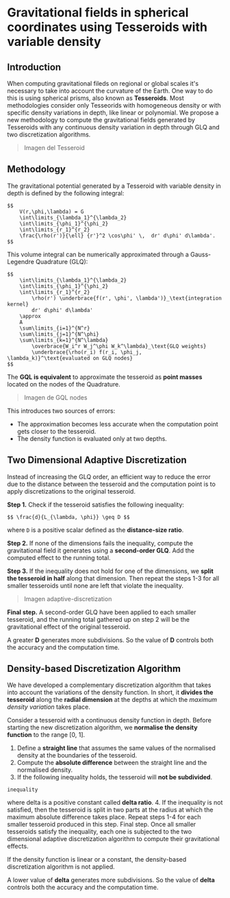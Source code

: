# Gravitational fields in spherical coordinates using Tesseroids with variable density

## Introduction

When computing gravitational fileds on regional or global scales it's necessary to take
into account the curvature of the Earth. One way to do this is using spherical prisms,
also known as **Tesseroids**.
Most methodologies consider only Tesseorids with homogeneous density or
with specific density variations in depth, like linear or polynomial.
We propose a new methodology to compute the gravitational fields generated by
Tesseroids with any continuous density variation in depth through GLQ and two
discretization algorithms.

> Imagen del Tesseroid


## Methodology

The gravitational potential generated by a Tesseroid with variable density in depth is
defined by the following integral:

```
$$
    V(r,\phi,\lambda) = G
    \int\limits_{\lambda_1}^{\lambda_2}
    \int\limits_{\phi_1}^{\phi_2}
    \int\limits_{r_1}^{r_2}
    \frac{\rho(r')}{\ell} {r'}^2 \cos\phi' \,  dr' d\phi' d\lambda'.
$$
```

This volume integral can be numerically approximated through a Gauss-Legendre Quadrature
(GLQ):

```
$$
    \int\limits_{\lambda_1}^{\lambda_2}
    \int\limits_{\phi_1}^{\phi_2}
    \int\limits_{r_1}^{r_2}
        \rho(r') \underbrace{f(r', \phi', \lambda')}_\text{integration kernel}
        dr' d\phi' d\lambda'
    \approx
    A
    \sum\limits_{i=1}^{N^r}
    \sum\limits_{j=1}^{N^\phi}
    \sum\limits_{k=1}^{N^\lambda}
        \overbrace{W_i^r W_j^\phi W_k^\lambda}_\text{GLQ weights}
        \underbrace{\rho(r_i) f(r_i, \phi_j, \lambda_k)}^\text{evaluated on GLQ nodes}
$$
```

The **GQL is equivalent** to approximate the tesseroid as **point masses** located on
the nodes of the Quadrature.

> Imagen de GQL nodes

This introduces two sources of errors:
- The approximation becomes less accurate when the computation point gets closer to the
  tesseroid.
- The density function is evaluated only at two depths.


## Two Dimensional Adaptive Discretization

Instead of increasing the GLQ order, an efficient way to reduce the error due to the
distance between the tesseroid and the computation point is to apply discretizations to
the original tesseroid.

**Step 1.** Check if the tesseroid satisfies the following inequality:

```
$$ \frac{d}{L_{\lambda, \phi}} \geq D $$
```

where `D` is a positive scalar defined as the **distance-size ratio**.

**Step 2.** If none of the dimensions fails the inequality, compute the gravitational
field it generates using a **second-order GLQ**. Add the computed effect to the running
total.

**Step 3.** If the inequality does not hold for one of the dimensions, we **split the
tesseroid in half** along that dimension. Then repeat the steps 1-3 for all smaller
tesseroids until none are left that violate the inequality.

> Imagen adaptive-discretization

**Final step.** A second-order GLQ have been applied to each smaller tesseroid, and the
running total gathered up on step 2 will be the gravitational effect of the original
tesseroid.

A greater **D** generates more subdivisions.
So the value of **D** controls both the accuracy and the computation time.


## Density-based Discretization Algorithm

We have developed a complementary discretization algorithm that takes into account the
variations of the density function.
In short, it **divides the tesseroid** along the **radial dimension** at the depths at
which the *maximum density variation* takes place.

Consider a tesseroid with a continuous density function in depth.
Before starting the new discretization algorithm, we **normalise the density function** to
the range [0, 1].

1. Define a **straight line** that assumes the same values of the normalised density at
   the boundaries of the tesseroid.
2. Compute the **absolute difference** between the straight line and the normalised
   density.
3. If the following inequality holds, the tesseroid will **not be subdivided**.
```
inequality
```
where delta is a positive constant called **delta ratio**.
4. If the inequality is not satisfied, then the tesseroid is split in two parts at the
   radius at which the maximum absolute difference takes place.
   Repeat steps 1-4 for each smaller tesseroid produced in this step.
Final step. Once all smaller tesseroids satisfy the inequality, each one is subjected to
the two dimensional adaptive discretization algorithm to compute their gravitational
effects.

If the density function is linear or a constant, the density-based discretization
algorithm is not applied.

A lower value of **delta** generates more subdivisions.
So the value of **delta** controls both the accuracy and the computation time.

